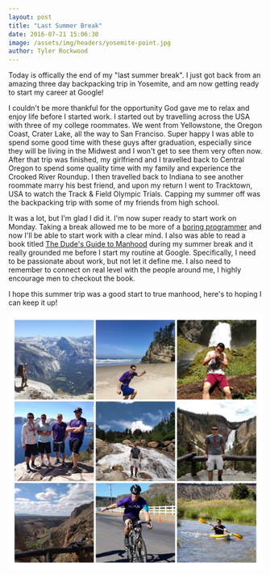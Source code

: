 ```yaml
---
layout: post
title: "Last Summer Break"
date: 2016-07-21 15:06:30
image: /assets/img/headers/yosemite-point.jpg
author: Tyler Rockwood
---
```


Today is offically the end of my "last summer break". I just got back from an amazing three day backpacking trip in Yosemite, and am now getting ready to start my career at Google! 

I couldn't be more thankful for the opportunity God gave me to relax and enjoy life before I started work. I started out by travelling across the USA with three of my college
roommates. We went from Yellowstone, the Oregon Coast, Crater Lake, all the way to San Franciso. Super happy I was able to spend some good time with these guys after
graduation, especially since they will be living in the Midwest and I won't get to see them very often now. After that trip was finished, my girlfriend and I travelled back to
Central Oregon to spend some quality time with my family and experience the Crooked River Roundup. I then travelled back to Indiana to see another roommate marry his best friend,
and upon my return I went to Tracktown, USA to watch the Track & Field Olympic Trials. Capping my summer off was the backpacking trip with some of my friends from high school.

It was a lot, but I'm glad I did it. I'm now super ready to start work on Monday. Taking a break allowed me to be more of a [boring programmer] and now I'll be able to start work 
with a clear mind. I also was able to read a book titled [The Dude's Guide to Manhood] during my summer break and it really grounded me before I start my routine at Google.
Specifically, I need to be passionate about work, but not let it define me. I also need to remember to connect on real level with the people around me, I highly encourage men 
to checkout the book. 

I hope this summer trip was a good start to true manhood, here's to hoping I can keep it up!

![Summer College](/assets/img/blog/last-summer-collage.jpg "Summer Travels")


[The Dude's Guide to Manhood]: http://thejourney.org/media/dudes-guide-manhood
[boring programmer]: https://m.signalvnoise.com/i-m-a-boring-programmer-and-proud-of-it-d4ac3dd2defe#.3t9onblv7
